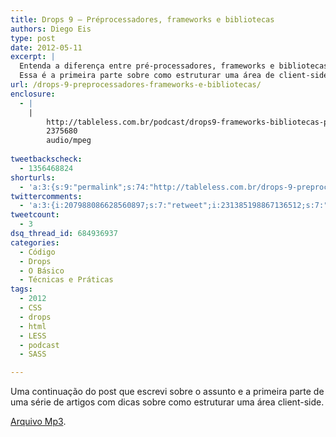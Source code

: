 ```yaml
---
title: Drops 9 – Préprocessadores, frameworks e bibliotecas
authors: Diego Eis
type: post
date: 2012-05-11
excerpt: |
  Entenda a diferença entre pré-processadores, frameworks e bibliotecas de CSS.
  Essa é a primeira parte sobre como estruturar uma área de client-side.
url: /drops-9-preprocessadores-frameworks-e-bibliotecas/
enclosure:
  - |
    |
        http://tableless.com.br/podcast/drops9-frameworks-bibliotecas-preprocessadores.mp3
        2375680
        audio/mpeg
        
tweetbackscheck:
  - 1356468824
shorturls:
  - 'a:3:{s:9:"permalink";s:74:"http://tableless.com.br/drops-9-preprocessadores-frameworks-e-bibliotecas/";s:7:"tinyurl";s:26:"http://tinyurl.com/6n5yhoq";s:4:"isgd";s:19:"http://is.gd/SLJpqw";}'
twittercomments:
  - 'a:3:{i:207988086628560897;s:7:"retweet";i:231385198867136512;s:7:"retweet";i:231383411456086016;s:7:"retweet";}'
tweetcount:
  - 3
dsq_thread_id: 684936937
categories:
  - Código
  - Drops
  - O Básico
  - Técnicas e Práticas
tags:
  - 2012
  - CSS
  - drops
  - html
  - LESS
  - podcast
  - SASS

---
```

Uma continuação do post que escrevi sobre o assunto e a primeira parte de uma série de artigos com dicas sobre como estruturar uma área client-side.



[Arquivo Mp3][1].

 [1]: http://tableless.com.br/podcast/drops9-frameworks-bibliotecas-preprocessadores.mp3